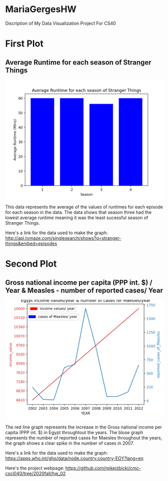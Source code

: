 # MariaGergesHW
Discription of My Data Visualization Project For CS40
# First Plot 

## Average Runtime for each season of Stranger Things
![Average Runtime for each season of Stranger Things](stranger_things.png)

This data represents the average of the values of runtimes for each episode for each season in the data. The data shows that season three had the lowest average runtime meaning it was the least sucessful season of Stranger Things.

Here's a link for the data used to make the graph: http://api.tvmaze.com/singlesearch/shows?q=stranger-things&embed=episodes

# Second Plot 
## Gross national income per capita (PPP int. $) / Year & Measles - number of reported cases/ Year
![Gross national income per capita (PPP int. $) / Year & Measles - number of reported cases](new.png)

The red line graph represents the increase in the Gross national income per capita (PPP int. $) in Egypt throughtout the years. 
The bluse graph represents the number of reported cases for Maesles throughout the years, the graph shows a clear spike in the number of cases in 2007. 

Here's a link for the data used to make the graph: https://apps.who.int/gho/data/node.country.country-EGY?lang=en


Here's the project webpage:  https://github.com/mikeizbicki/cmc-csci040/tree/2020fall/hw_02
